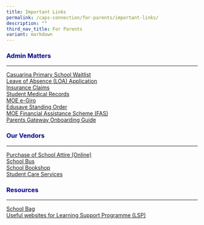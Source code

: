 ```yaml
---
title: Important Links
permalink: /caps-connection/for-parents/important-links/
description: ""
third_nav_title: For Parents
variant: markdown
---
```

<h3 style="color:DarkBlue;">Admin Matters</h3>

---
[Casuarina Primary School Waitlist](https://go.gov.sg/capswaitlist)<br>
[Leave of Absence (LOA) Application ](https://form.gov.sg/60fba258d0fde70012525a82)<br>
[Insurance Claims](/files/Income%20Gp%20Insurance%20for%20Students%20-%20Form%20%20Product%20Fact%20Sheet%20Year%202023%20(002).pdf)<br>
[Student Medical Records](https://go.gov.sg/capsstudentmedrec)<br>
[MOE e-Giro](https://go.gov.sg/capsmoegiro)<br>
[Edusave Standing Order](https://form.gov.sg/5be24a1bb3f842000fdc4e59)<br>
[MOE Financial Assistance Scheme (FAS)](https://form.gov.sg/64e2f8f73f582600139f54ac)<br>
[Parents Gateway Onboarding Guide](https://go.gov.sg/capspgguide2022)<br>

<h3 style="color:DarkBlue;">Our Vendors</h3>

---
[Purchase of School Attire (Online)](https://www.myuniformshop.com.sg/)<br>
[School Bus ](https://casuarinapri.moe.edu.sg/caps-contacts/vendors/schoolbus/)<br>
[School Bookshop](https://www.casuarinapri.moe.edu.sg/caps-contacts/vendors/school-bookshop/)<br>
[Student Care Services](https://rafflesstudentcare.com/)<br>

<h3 style="color:DarkBlue;">Resources</h3>

---
[School Bag](https://www.schoolbag.edu.sg/)<br>
[Useful websites for Learning Support Programme (LSP)](https://docs.google.com/presentation/d/e/2PACX-1vR3BGx41jZr4Rvhf5mTlxcuA6jP8sUslkBnwAp6sQ2QmFISluU7ZiR75Em0futpQw/pub?start=false&amp;loop=false&amp;delayms=3000&amp;slide=id.p1)<br>